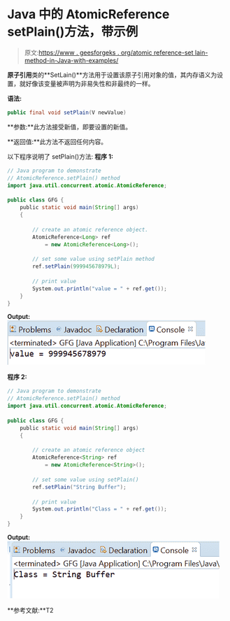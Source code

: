 # Java 中的 AtomicReference setPlain()方法，带示例

> 原文:[https://www . geesforgeks . org/atomic reference-set lain-method-in-Java-with-examples/](https://www.geeksforgeeks.org/atomicreference-setplain-method-in-java-with-examples/)

**原子引用**类的**SetLain()**方法用于设置该原子引用对象的值，其内存语义为设置，就好像该变量被声明为非易失性和非最终的一样。

**语法:**

```java
public final void setPlain(V newValue)

```

**参数:**此方法接受新值，即要设置的新值。

**返回值:**此方法不返回任何内容。

以下程序说明了 setPlain()方法:
**程序 1:**

```java
// Java program to demonstrate
// AtomicReference.setPlain() method
import java.util.concurrent.atomic.AtomicReference;

public class GFG {
    public static void main(String[] args)
    {

        // create an atomic reference object.
        AtomicReference<Long> ref
            = new AtomicReference<Long>();

        // set some value using setPlain method
        ref.setPlain(999945678979L);

        // print value
        System.out.println("value = " + ref.get());
    }
}
```

**Output:**![](img/88ce31be5519e1bc157bf57363f4a079.png)

**程序 2:**

```java
// Java program to demonstrate
// AtomicReference.setPlain() method
import java.util.concurrent.atomic.AtomicReference;

public class GFG {
    public static void main(String[] args)
    {

        // create an atomic reference object
        AtomicReference<String> ref
            = new AtomicReference<String>();

        // set some value using setPlain()
        ref.setPlain("String Buffer");

        // print value
        System.out.println("Class = " + ref.get());
    }
}
```

**Output:**![](img/d3eb0ef7feb66bfc84eb9e158fa84d4c.png)

**参考文献:**T2